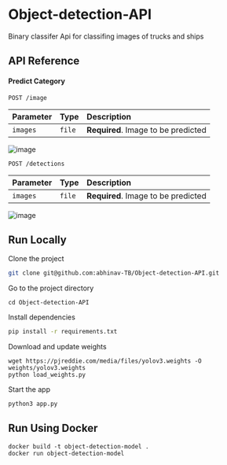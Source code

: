 

# Object-detection-API

Binary classifer Api for classifing images of trucks and ships

## API Reference


#### Predict Category

```http
POST /image
```
| Parameter | Type     | Description                       |
| :-------- | :------- | :-------------------------------- |
| `images`      | `file` | **Required**. Image to be predicted |

![image](https://user-images.githubusercontent.com/54744701/133132523-e3e3d959-17e2-4bbf-a71c-4ef47b561239.png)


```http
POST /detections
```
| Parameter | Type     | Description                       |
| :-------- | :------- | :-------------------------------- |
| `images`      | `file` | **Required**. Image to be predicted |

![image](https://user-images.githubusercontent.com/54744701/133132613-014646a2-6528-4ee9-85b6-358fb6ac89e2.png)


  
## Run Locally

Clone the project

```bash
git clone git@github.com:abhinav-TB/Object-detection-API.git
```

Go to the project directory

```
cd Object-detection-API
```
Install dependencies

```bash
pip install -r requirements.txt
```
Download and update weights
```
wget https://pjreddie.com/media/files/yolov3.weights -O weights/yolov3.weights
python load_weights.py
```

Start the app

```bash
python3 app.py
```
  
## Run Using Docker

    docker build -t object-detection-model .
    docker run object-detection-model

